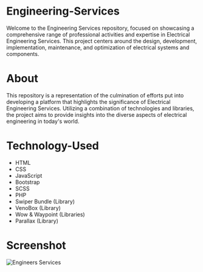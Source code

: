 # Engineering-Services
Welcome to the Engineering Services repository, focused on showcasing a comprehensive range of professional activities and expertise in Electrical Engineering Services. This project centers around the design, development, implementation, maintenance, and optimization of electrical systems and components.

# About
This repository is a representation of the culmination of efforts put into developing a platform that highlights the significance of Electrical Engineering Services. Utilizing a combination of technologies and libraries, the project aims to provide insights into the diverse aspects of electrical engineering in today's world.

# Technology-Used
* HTML
* CSS
* JavaScript
* Bootstrap
* SCSS
* PHP
* Swiper Bundle (Library)
* VenoBox (Library)
* Wow & Waypoint (Libraries)
* Parallax (Library)

# Screenshot
![Engineers Services](https://github.com/Hashuudev/Engineering-Services/assets/94761963/c8918619-23a7-4c93-af99-23ab2b83d2d8)

